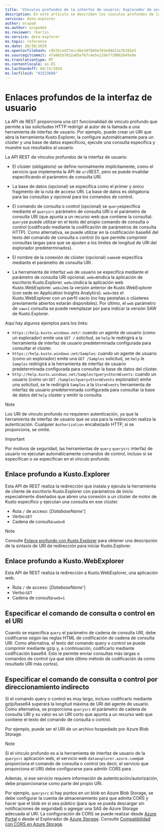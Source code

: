 ```yaml
---
title: 'Vínculos profundos de la interfaz de usuario: Explorador de azure Data Explorer ( Azure Data Explorer) Microsoft Docs'
description: En este artículo se describen los vínculos profundos de la interfaz de usuario en El Explorador de datos de Azure.
services: data-explorer
author: orspod
ms.author: orspodek
ms.reviewer: rkarlin
ms.service: data-explorer
ms.topic: reference
ms.date: 10/30/2019
ms.openlocfilehash: c9535ced274ccdbe38f8d9a765e98d11e7b381e5
ms.sourcegitcommit: 47a002b7032a05ef67c4e5e12de7720062645e9e
ms.translationtype: MT
ms.contentlocale: es-ES
ms.lasthandoff: 04/15/2020
ms.locfileid: "81523688"
---
```

# <a name="ui-deep-links"></a>Enlaces profundos de la interfaz de usuario

La API de REST proporciona una `GET` funcionalidad de vínculo profundo que permite a las solicitudes HTTP redirigir al autor de la llamada a una herramienta de interfaz de usuario. Por ejemplo, puede crear un URI que abra la herramienta Kusto.Explorer, la configure automáticamente para un clúster y una base de datos específicos, ejecute una consulta específica y muestre sus resultados al usuario.

La API REST de vínculos profundos de la interfaz de usuario:

* El clúster (obligatorio) se define normalmente implícitamente, como el servicio que implementa la API de `uri`REST, pero se puede invalidar especificando el parámetro de consulta URI.

* La base de datos (opcional) se especifica como el primer y único fragmento de la ruta de acceso URI. La base de datos es obligatoria para las consultas y opcional para los comandos de control.

* El comando de consulta o control (opcional) se `query`especifica mediante el `querysrc` parámetro de consulta URI o el parámetro de consulta URI (que apunta a un recurso web que contiene la consulta).
  `query`se puede utilizar en el texto del propio comando de consulta o control (codificado mediante la codificación de parámetros de consulta HTTP). Como alternativa, se puede utilizar en la codificación base64 del texto del comando de consulta o control (lo que permite comprimir consultas largas para que se ajusten a los límites de longitud de URI del explorador predeterminados).

* El nombre de la conexión de clúster (opcional) `name`se especifica mediante el parámetro de consulta URI .

* La herramienta de interfaz `web` de usuario se especifica mediante el parámetro de consulta URI opcional.
  `web=0`indica la aplicación de escritorio Kusto.Explorer. `web=1`indica la aplicación web Kusto.WebExplorer.
  `web=2`es la versión anterior de Kusto.WebExplorer (con sede en Application Insights Analytics). `web=3`es el Kusto.WebExplorer con un perfil vacío (no hay pestañas o clústeres previamente abiertos estarán disponibles). Por último, el `web` parámetro de `saw=1` consulta se puede reemplazar por para indicar la versión SAW de Kusto.Explorer.

Aquí hay algunos ejemplos para los links:

* `https://help.kusto.windows.net/`: cuando un agente de usuario (como un explorador) emite una `GET /` solicitud, se `help` le redirigirá a la herramienta de interfaz de usuario predeterminada configurada para consultar el clúster.
* `https://help.kusto.windows.net/Samples`: cuando un agente de usuario (como un explorador) emite una `GET /Samples` solicitud, se `help` le `Samples` redirigirá a la herramienta de interfaz de usuario predeterminada configurada para consultar la base de datos del clúster.
* `http://help.kusto.windows.net/Samples?query=StormEvents`: cuando un usuario (como un `GET /Samples?query=StormEvents` explorador) emite una solicitud, se le redirigirá `Samples` a la `StormEvents` herramienta de interfaz de usuario predeterminada configurada para consultar la base de datos del `help` clúster y emitir la consulta.

> [!NOTE]
> Los URI de vínculo profundo no requieren autenticación, ya que la herramienta de interfaz de usuario que se usa para la redirección realiza la autenticación.
> Cualquier `Authorization` encabezado HTTP, si se proporciona, se omite.

> [!IMPORTANT]
> Por motivos de seguridad, las herramientas de `query` `querysrc` interfaz de usuario no ejecutan automáticamente comandos de control, incluso si se especifican o se especifican en el vínculo profundo.

## <a name="deep-linking-to-kustoexplorer"></a>Enlace profundo a Kusto.Explorer

Esta API de REST realiza la redirección que instala y ejecuta la herramienta de cliente de escritorio Kusto.Explorer con parámetros de inicio especialmente diseñados que abren una conexión a un clúster de motor de Kusto específico y ejecutan una consulta en ese clúster.

* Ruta `/` de acceso: [*DatabaseName*']
* Verbo:`GET`
* Cadena de consulta:`web=0`

> [!NOTE]
> Consulte [Enlace profundo con Kusto.Explorer](../../tools/kusto-explorer.md#deep-linking-queries) para obtener una descripción de la sintaxis de URI de redirección para iniciar Kusto.Explorer.

## <a name="deep-linking-to-kustowebexplorer"></a>Enlace profundo a Kusto.WebExplorer

Esta API de REST realiza la redirección a Kusto.WebExplorer, una aplicación web.

* Ruta `/` de acceso: [*DatabaseName*']
* Verbo:`GET`
* Cadena de consulta:`web=1`

## <a name="specifying-the-query-or-control-command-in-the-uri"></a>Especificar el comando de consulta o control en el URI

Cuando se especifica `query` el parámetro de cadena de consulta URI, debe codificarse según las reglas HTML de codificación de cadena de consulta URI. Como alternativa, el texto del comando query o control se puede comprimir mediante gzip y, a continuación, codificarlo mediante codificación base64. Esto le permite enviar consultas más largas o comandos de control (ya que este último método de codificación da como resultado URI más cortos).

## <a name="specifying-the-query-or-control-command-by-indirection"></a>Especificar el comando de consulta o control por direccionamiento indirecto

Si el comando query o control es muy largo, incluso codificarlo mediante gzip/base64 superará la longitud máxima de URI del agente de usuario. Como alternativa, se proporciona `querysrc` el parámetro de cadena de consulta URI y su valor es un URI corto que apunta a un recurso web que contiene el texto del comando de consulta o control.

Por ejemplo, puede ser el URI de un archivo hospedado por Azure Blob Storage.

> [!NOTE]
> Si el vínculo profundo es a la herramienta de interfaz de usuario de la `querysrc` aplicación web, el servicio web `dataexplorer.azure.com`que proporciona el comando de consulta o control (es decir, el servicio que proporciona el URI) debe configurarse para admitir CORS para .
>
> Además, si ese servicio requiere información de autenticación/autorización, debe proporcionarse como parte del propio URI.
>
> Por ejemplo, `querysrc` si hay puntos en un blob en Azure Blob Storage, se debe configurar la cuenta de almacenamiento para que admita CORS y hacer que el blob en sí sea público (para que se pueda descargar sin notificaciones de seguridad) o agregar una SAS de Azure Storage adecuada al URI. La configuración de CORS se puede realizar desde [Azure Portal](https://portal.azure.com/) o desde el Explorador de [Azure Storage](https://azure.microsoft.com/features/storage-explorer/).
> Consulte [Compatibilidad con CORS en Azure Storage](https://docs.microsoft.com/rest/api/storageservices/cross-origin-resource-sharing--cors--support-for-the-azure-storage-services).

